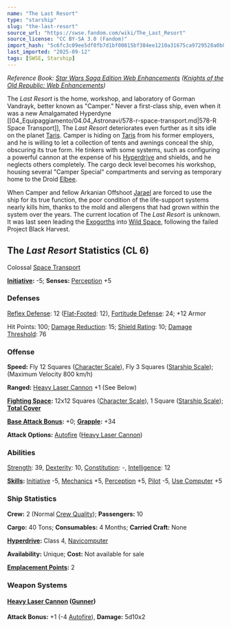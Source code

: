 ```yaml
---
name: "The Last Resort"
type: "starship"
slug: "the-last-resort"
source_url: "https://swse.fandom.com/wiki/The_Last_Resort"
source_license: "CC BY-SA 3.0 (Fandom)"
import_hash: "5c6fc3c09ee5df0fb7d1bf00815bf384ee1210a31675ca9729528a0b824d7b21"
last_imported: "2025-09-12"
tags: [SWSE, Starship]
---
```

*Reference Book: [Star Wars Saga Edition Web Enhancements](https://swse.fandom.com/wiki/Star_Wars_Saga_Edition_Web_Enhancements) ([Knights of the Old Republic: Web Enhancements](https://swse.fandom.com/wiki/Knights_of_the_Old_Republic:_Web_Enhancements))*

The *Last Resort* is the home, workshop, and laboratory of Gorman Vandrayk, better known as "Camper." Never a first-class ship, even when it was a new Amalgamated Hyperdyne [[04_Equipaggiamento/04.04_Astronavi/578-r-space-transport.md|578-R Space Transport]], The *Last Resort* deteriorates even further as it sits idle on the planet [Taris](https://swse.fandom.com/wiki/Taris). Camper is hiding on [Taris](https://swse.fandom.com/wiki/Taris) from his former employers, and he is willing to let a collection of tents and awnings conceal the ship, obscuring its true form. He tinkers with some systems, such as configuring a powerful cannon at the expense of his [Hyperdrive](https://swse.fandom.com/wiki/Hyperdrive) and shields, and he neglects others completely. The cargo deck level becomes his workshop, housing several "Camper Special" compartments and serving as temporary home to the Droid [Elbee](https://swse.fandom.com/wiki/Elbee).

When Camper and fellow Arkanian Offshoot [Jarael](https://swse.fandom.com/wiki/Jarael) are forced to use the ship for its true function, the poor condition of the life-support systems nearly kills him, thanks to the mold and allergens that had grown within the system over the years. The current location of The *Last Resort* is unknown. It was last seen leading the [Exogorths](https://swse.fandom.com/wiki/Exogorths) into [Wild Space](https://swse.fandom.com/wiki/Wild_Space), following the failed Project Black Harvest. 
## The *Last Resort* Statistics (CL 6)
Colossal [Space Transport](https://swse.fandom.com/wiki/Space_Transport)

**[Initiative](https://swse.fandom.com/wiki/Initiative):** -5; **Senses:** [Perception](https://swse.fandom.com/wiki/Perception) +5
### Defenses
[Reflex Defense](https://swse.fandom.com/wiki/Reflex_Defense_(Vehicles)): 12 ([Flat-Footed](https://swse.fandom.com/wiki/Flat-Footed): 12), [Fortitude Defense](https://swse.fandom.com/wiki/Fortitude_Defense_(Vehicles)): 24; +12 Armor

Hit Points: 100; [Damage Reduction](https://swse.fandom.com/wiki/Damage_Reduction): 15; [Shield Rating](https://swse.fandom.com/wiki/Shield_Rating): 10; [Damage Threshold](https://swse.fandom.com/wiki/Damage_Threshold_(Vehicles)): 76
### Offense
**Speed:** Fly 12 Squares ([Character Scale](https://swse.fandom.com/wiki/Character_Scale)), Fly 3 Squares ([Starship Scale](https://swse.fandom.com/wiki/Starship_Scale)); (Maximum Velocity 800 km/h)

**Ranged:** [Heavy Laser Cannon](https://swse.fandom.com/wiki/Heavy_Laser_Cannon) +1 (See Below)

**[Fighting Space](https://swse.fandom.com/wiki/Fighting_Space):** 12x12 Squares ([Character Scale](https://swse.fandom.com/wiki/Character_Scale)), 1 Square ([Starship Scale](https://swse.fandom.com/wiki/Starship_Scale)); **[Total Cover](https://swse.fandom.com/wiki/Total_Cover)**

**[Base Attack Bonus](https://swse.fandom.com/wiki/Base_Attack_Bonus):** +0; **[Grapple](https://swse.fandom.com/wiki/Grapple):** +34

**Attack Options:** [Autofire](https://swse.fandom.com/wiki/Autofire_(Vehicle_Combat)) ([Heavy Laser Cannon](https://swse.fandom.com/wiki/Heavy_Laser_Cannon))
### Abilities
[Strength](https://swse.fandom.com/wiki/Strength): 39, [Dexterity](https://swse.fandom.com/wiki/Dexterity): 10, [Constitution](https://swse.fandom.com/wiki/Constitution): -, [Intelligence](https://swse.fandom.com/wiki/Intelligence): 12

**[Skills](https://swse.fandom.com/wiki/Skills):** [Initiative](https://swse.fandom.com/wiki/Initiative) -5, [Mechanics](https://swse.fandom.com/wiki/Mechanics) +5, [Perception](https://swse.fandom.com/wiki/Perception) +5, [Pilot](https://swse.fandom.com/wiki/Pilot) -5, [Use Computer](https://swse.fandom.com/wiki/Use_Computer) +5
### Ship Statistics
**Crew:** 2 (Normal [Crew Quality](https://swse.fandom.com/wiki/Crew_Quality)); **Passengers:** 10

**Cargo:** 40 Tons; **Consumables:** 4 Months; **Carried Craft:** None

**[Hyperdrive](https://swse.fandom.com/wiki/Hyperdrive):** Class 4, [Navicomputer](https://swse.fandom.com/wiki/Navicomputer)

**Availability:** Unique; **Cost:** Not available for sale

**[Emplacement Points](https://swse.fandom.com/wiki/Emplacement_Points):** 2
### Weapon Systems
#### **[Heavy Laser Cannon](https://swse.fandom.com/wiki/Heavy_Laser_Cannon) ([Gunner](https://swse.fandom.com/wiki/Gunner))**
**Attack Bonus:** +1 (-4 [Autofire](https://swse.fandom.com/wiki/Autofire_(Vehicle_Combat))), **Damage:** 5d10x2
